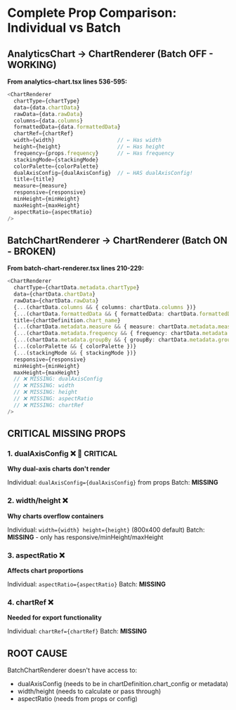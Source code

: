 # Complete Prop Comparison: Individual vs Batch

## AnalyticsChart → ChartRenderer (Batch OFF - WORKING)

**From analytics-chart.tsx lines 536-595:**

```typescript
<ChartRenderer
  chartType={chartType}
  data={data.chartData}
  rawData={data.rawData}
  columns={data.columns}
  formattedData={data.formattedData}
  chartRef={chartRef}
  width={width}                    // ← Has width
  height={height}                  // ← Has height
  frequency={props.frequency}      // ← Has frequency
  stackingMode={stackingMode}
  colorPalette={colorPalette}
  dualAxisConfig={dualAxisConfig}  // ← HAS dualAxisConfig!
  title={title}
  measure={measure}
  responsive={responsive}
  minHeight={minHeight}
  maxHeight={maxHeight}
  aspectRatio={aspectRatio}
/>
```

## BatchChartRenderer → ChartRenderer (Batch ON - BROKEN)

**From batch-chart-renderer.tsx lines 210-229:**

```typescript
<ChartRenderer
  chartType={chartData.metadata.chartType}
  data={chartData.chartData}
  rawData={chartData.rawData}
  {...(chartData.columns && { columns: chartData.columns })}
  {...(chartData.formattedData && { formattedData: chartData.formattedData })}
  title={chartDefinition.chart_name}
  {...(chartData.metadata.measure && { measure: chartData.metadata.measure })}
  {...(chartData.metadata.frequency && { frequency: chartData.metadata.frequency })}
  {...(chartData.metadata.groupBy && { groupBy: chartData.metadata.groupBy })}
  {...(colorPalette && { colorPalette })}
  {...(stackingMode && { stackingMode })}
  responsive={responsive}
  minHeight={minHeight}
  maxHeight={maxHeight}
  // ❌ MISSING: dualAxisConfig
  // ❌ MISSING: width
  // ❌ MISSING: height
  // ❌ MISSING: aspectRatio
  // ❌ MISSING: chartRef
/>
```

## CRITICAL MISSING PROPS

### 1. dualAxisConfig ❌ 🔴 CRITICAL
**Why dual-axis charts don't render**

Individual: `dualAxisConfig={dualAxisConfig}` from props
Batch: **MISSING**

### 2. width/height ❌
**Why charts overflow containers**

Individual: `width={width} height={height}` (800x400 default)
Batch: **MISSING** - only has responsive/minHeight/maxHeight

### 3. aspectRatio ❌
**Affects chart proportions**

Individual: `aspectRatio={aspectRatio}`
Batch: **MISSING**

### 4. chartRef ❌
**Needed for export functionality**

Individual: `chartRef={chartRef}`
Batch: **MISSING**

## ROOT CAUSE

BatchChartRenderer doesn't have access to:
- dualAxisConfig (needs to be in chartDefinition.chart_config or metadata)
- width/height (needs to calculate or pass through)
- aspectRatio (needs from props or config)


